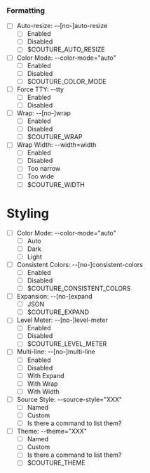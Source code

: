 ### Formatting

* [ ] Auto-resize: --[no-]auto-resize
	* [ ] Enabled
	* [ ] Disabled
	* [ ] $COUTURE_AUTO_RESIZE
* [ ] Color Mode: --color-mode="auto"
	* [ ] Enabled
	* [ ] Disabled
	* [ ] $COUTURE_COLOR_MODE
* [ ] Force TTY: --tty
	* [ ] Enabled
	* [ ] Disabled
* [ ] Wrap: --[no-]wrap
	* [ ] Enabled
	* [ ] Disabled
	* [ ] $COUTURE_WRAP
* [ ] Wrap Width: --width=width
	* [ ] Enabled
	* [ ] Disabled
	* [ ] Too narrow
	* [ ] Too wide
	* [ ] $COUTURE_WIDTH

# Styling

* [ ] Color Mode: --color-mode="auto"
	* [ ] Auto
	* [ ] Dark
	* [ ] Light
* [ ] Consistent Colors: --[no-]consistent-colors
	* [ ] Enabled
	* [ ] Disabled
	* [ ] $COUTURE_CONSISTENT_COLORS
* [ ] Expansion: --[no-]expand
	* [ ] JSON
	* [ ] $COUTURE_EXPAND
* [ ] Level Meter: --[no-]level-meter
	* [ ] Enabled
	* [ ] Disabled
	* [ ] $COUTURE_LEVEL_METER
* [ ] Multi-line: --[no-]multi-line
	* [ ] Enabled
	* [ ] Disabled
	* [ ] With Expand
	* [ ] With Wrap
	* [ ] With Width
* [ ] Source Style: --source-style="XXX"
	* [ ] Named
	* [ ] Custom
	* [ ] Is there a command to list them?
* [ ] Theme: --theme="XXX"
	* [ ] Named
	* [ ] Custom
	* [ ] Is there a command to list them?
	* [ ] $COUTURE_THEME
